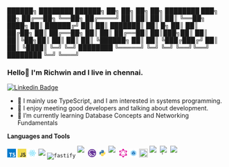 
 ██████╗  ████████  ██████╗  ██╗  ██╗ ██╗    ██╗ ████████ ███╗   ██╗ 
 ██╔══██╗ ╚══██╗   ██╔════╝  ██║  ██║ ██║    ██║ ╚══██╗   ████╗  ██║ 
 ██████╔╝    ██║   ██║       ███████║ ██║ █╗ ██║    ██║   ██╔██╗ ██║ 
 ██╔══██╗    ██║   ██║       ██╔══██║ ██║███╗██║    ██║   ██║╚██╗██║ 
 ██║  ██║    ██║   ╚██████╗  ██║  ██║ ╚███╔███╔╝    ██║   ██║ ╚████║ 
 ╚═╝  ╚═╝ ████████  ╚═════╝  ╚═╝  ╚═╝  ╚══╝╚══╝  ████████ ╚═╝  ╚═══╝

 
### Hello👋 I'm Richwin and I live in chennai.<br/>

[![Linkedin Badge](https://img.shields.io/badge/-LinkedIn-blue?style=flat-square&logo=Linkedin&logoColor=white&link=https://www.linkedin.com/in/minsu-kim-336289160/)](https://www.linkedin.com/in/amal-r-94602785/)  


- 📝 I mainly use TypeScript, and I am interested in systems programming.
- 🙌 I enjoy meeting good developers and talking about development.
- 🌱 I’m currently learning Database Concepts and Networking Fundamentals

**Languages and Tools**  

<code style="display: inline-flex; justify-content: center; align-items: center;"><img height="20" width="20"  src="https://raw.githubusercontent.com/github/explore/80688e429a7d4ef2fca1e82350fe8e3517d3494d/topics/typescript/typescript.png"></code>
<code style="display: inline-flex; justify-content: center; align-items: center;"><img height="20" width="20" src="https://raw.githubusercontent.com/github/explore/80688e429a7d4ef2fca1e82350fe8e3517d3494d/topics/javascript/javascript.png"></code>
<code style="display: inline-flex; justify-content: center; align-items: center;"><img height="20" src="https://raw.githubusercontent.com/github/explore/80688e429a7d4ef2fca1e82350fe8e3517d3494d/topics/react/react.png"></code>
<code style="display: inline-flex; justify-content: center; align-items: center;"><img height="20" src="https://camo.githubusercontent.com/0566752248b4b31b2c4bdc583404e41066bd0b6726f310b73e1140deefcc31ac/68747470733a2f2f692e636c6f756475702e636f6d2f7a6659366c4c376546612d3330303078333030302e706e67"></code>
<code style="display: inline-flex; justify-content: center; align-items: center;"><img height="20" src="https://www.fastify.io/images/fastify-logo-inverted.2180cc6b1919d47a.png" alt="fastify"></code>
<code style="display: inline-flex; justify-content: center; align-items: center;"><img height="20" width="20"  src="https://assets.vercel.com/image/upload/v1662130559/nextjs/Icon_dark_background.png" alt="nextjs"></code>
<code style="display: inline-flex; justify-content: center; align-items: center;"><img height="20" width="20"  src="https://raw.githubusercontent.com/github/explore/e94815998e4e0713912fed477a1f346ec04c3da2/topics/gatsby/gatsby.png"></code>
<code style="display: inline-flex; justify-content: center; align-items: center;"><img height="20" width="20"  src="https://raw.githubusercontent.com/github/explore/80688e429a7d4ef2fca1e82350fe8e3517d3494d/topics/python/python.png"></code>
<code style="display: inline-flex; justify-content: center; align-items: center;"><img height="20" width="20"  src="https://raw.githubusercontent.com/rfyiamcool/golang_logo/3478773144ed1d8fe4081f205933752631529e9f/svg/golang_1.svg" alt="golang"></code>
<code style="display: inline-flex; justify-content: center; align-items: center;"><img height="20" width="20"  src="https://raw.githubusercontent.com/github/explore/5c058a388828bb5fde0bcafd4bc867b5bb3f26f3/topics/graphql/graphql.png"></code>
<code style="display: inline-flex; justify-content: center; align-items: center;"><img height="20" width="20"  src="https://raw.githubusercontent.com/github/explore/80688e429a7d4ef2fca1e82350fe8e3517d3494d/topics/webpack/webpack.png"></code>
<code style="display: inline-flex; justify-content: center; align-items: center;"><img height="20" width="20"  src="https://vitejs.dev/logo.svg"></code>
<code style="display: inline-flex; justify-content: center; align-items: center;"><img height="20" width="20"  src="https://yepcode.io/recipes/img/logos/redis.svg" alt="redis"></code>
<code style="display: inline-flex; justify-content: center; align-items: center;"><img height="20" width="20"  src="https://avatars.githubusercontent.com/u/5429470?s=200&v=4" alt="docker"></code>
<code style="display: inline-flex; justify-content: center; align-items: center;"><img height="20" width="20"  src="https://raw.githubusercontent.com/containers/common/main/logos/podman-logo-full-vert.png" alt="podman"></code>

<!---
AmalRichwin/AmalRichwin is a ✨ special ✨ repository because its `README.md` (this file) appears on your GitHub profile.
You can click the Preview link to take a look at your changes.
--->
